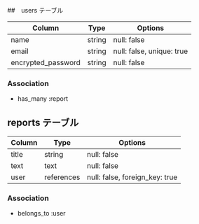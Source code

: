 ##　users テーブル

| Column              | Type    | Options                   |
| ------------------- | ------- | ------------------------- |
| name                | string  | null: false               |
| email               | string  | null: false, unique: true |
| encrypted_password  | string  | null: false               |

### Association

- has_many :report

## reports  テーブル

| Column | Type        | Options                         |
| -------| ----------- | ------------------------------- |
| title  | string      | null: false                     |
| text   | text        | null: false                     |
| user   | references  | null: false, foreign_key: true  |

### Association

- belongs_to :user